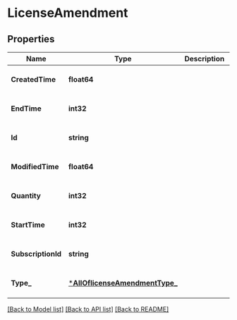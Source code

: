 # LicenseAmendment

## Properties
Name | Type | Description | Notes
------------ | ------------- | ------------- | -------------
**CreatedTime** | **float64** |  | [optional] [default to null]
**EndTime** | **int32** |  | [optional] [default to null]
**Id** | **string** |  | [optional] [default to null]
**ModifiedTime** | **float64** |  | [optional] [default to null]
**Quantity** | **int32** |  | [optional] [default to null]
**StartTime** | **int32** |  | [optional] [default to null]
**SubscriptionId** | **string** |  | [optional] [default to null]
**Type_** | [***AllOflicenseAmendmentType_**](AllOflicenseAmendmentType_.md) |  | [optional] [default to null]

[[Back to Model list]](../README.md#documentation-for-models) [[Back to API list]](../README.md#documentation-for-api-endpoints) [[Back to README]](../README.md)

